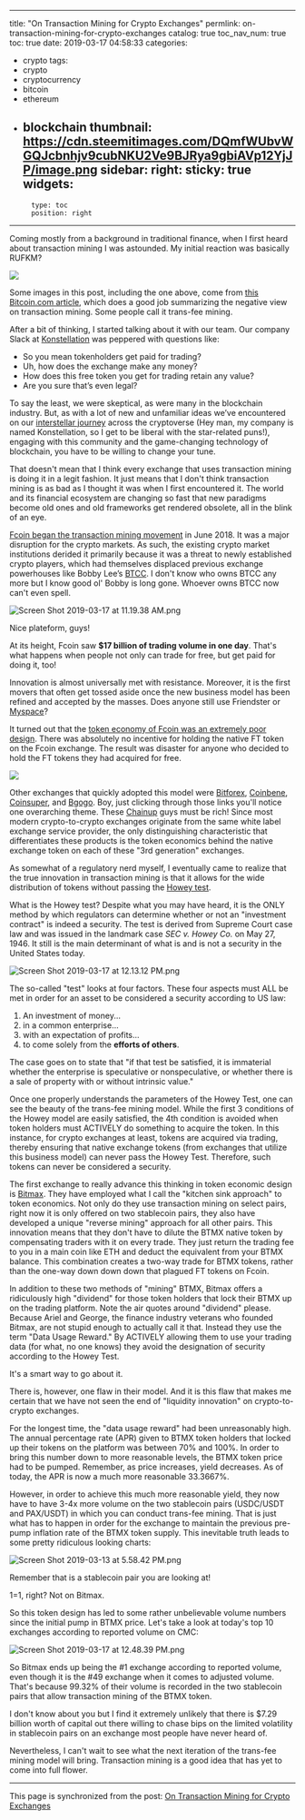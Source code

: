 
---
title: "On Transaction Mining for Crypto Exchanges"
permlink: on-transaction-mining-for-crypto-exchanges
catalog: true
toc_nav_num: true
toc: true
date: 2019-03-17 04:58:33
categories:
- crypto
tags:
- crypto
- cryptocurrency
- bitcoin
- ethereum
- blockchain
thumbnail: https://cdn.steemitimages.com/DQmfWUbvWGQJcbnhjv9cubNKU2Ve9BJRya9gbiAVp12YjJP/image.png
sidebar:
    right:
        sticky: true
widgets:
    -
        type: toc
        position: right
---


Coming mostly from a background in traditional finance, when I first heard about transaction mining I was astounded. My initial reaction was basically RUFKM?

![](https://cdn.steemitimages.com/DQmfWUbvWGQJcbnhjv9cubNKU2Ve9BJRya9gbiAVp12YjJP/image.png)

Some images in this post, including the one above, come from [this Bitcoin.com article](https://news.bitcoin.com/transaction-fee-mining-exchanges-highly-popular-highly-controversial/), which does a good job summarizing the negative view on transaction mining. Some people call it trans-fee mining.

After a bit of thinking, I started talking about it with our team. Our company Slack at [Konstellation](https://konstellation.tech/) was peppered with questions like:

- So you mean tokenholders get paid for trading?
- Uh, how does the exchange make any money?
- How does this free token you get for trading retain any value?
- Are you sure that’s even legal?

To say the least, we were skeptical, as were many in the blockchain industry. But, as with a lot of new and unfamiliar ideas we’ve encountered on our [interstellar journey](https://medium.com/@KONSTELLATION/konstellation-announces-official-launch-as-leading-global-blockchain-solutions-provider-for-62595f9454aa) across the cryptoverse (Hey man, my company is named Konstellation, so I get to be liberal with the star-related puns!), engaging with this community and the game-changing technology of blockchain, you have to be willing to change your tune.

That doesn't mean that I think every exchange that uses transaction mining is doing it in a legit fashion. It just means that I don't think transaction mining is as bad as I thought it was when I first encountered it. The world and its financial ecosystem are changing so fast that new paradigms become old ones and old frameworks get rendered obsolete, all in the blink of an eye.

[Fcoin began the transaction mining movement](https://www.newsbtc.com/press-releases/a-new-era-of-transaction-mining-is-coming-and-who-will-be-the-winner/) in June 2018. It was a major disruption for the crypto markets. As such, the existing crypto market institutions derided it primarily because it was a threat to newly established crypto players, which had themselves displaced previous exchange powerhouses like Bobby Lee’s [BTCC](https://www.btcc.com/home). I don't know who owns BTCC any more but I know good ol' Bobby is long gone. Whoever owns BTCC now can't even spell.

![Screen Shot 2019-03-17 at 11.19.38 AM.png](https://cdn.steemitimages.com/DQmbZyhJm3qogk74wYBZXTkFdjBN12RewMwHiMqtKePkf5p/Screen%20Shot%202019-03-17%20at%2011.19.38%20AM.png)

Nice plateform, guys!

At its height, Fcoin saw **$17 billion of trading volume in one day**. That's what happens when people not only can trade for free, but get paid for doing it, too!

Innovation is almost universally met with resistance. Moreover, it is the first movers that often get tossed aside once the new business model has been refined and accepted by the masses. Does anyone still use Friendster or [Myspace](https://myspace.com/)?

It turned out that the [token economy of Fcoin was an extremely poor design](https://hackernoon.com/the-death-of-fcoin-a-tale-of-bad-token-design-261d64a8116f). There was absolutely no incentive for holding the native FT token on the Fcoin exchange. The result was disaster for anyone who decided to hold the FT tokens they had acquired for free.

![](https://cdn.steemitimages.com/DQmV1qdB6UAh4bPnYtzwhe72Sdggp6fi2etGfzJczTb8BVp/image.png)

Other exchanges that quickly adopted this model were [Bitforex](https://www.bitforex.com/en), [Coinbene](http://coinbene.com), [Coinsuper](https://www.coinsuper.com), and [Bgogo](https://bgogo.com). Boy, just clicking through those links you'll notice one overarching theme. These [Chainup](https://www.crunchbase.com/organization/chainup#section-overview) guys must be rich! Since most modern crypto-to-crypto exchanges originate from the same white label exchange service provider, the only distinguishing characteristic that differentiates these products is the token economics behind the native exchange token on each of these "3rd generation" exchanges.

As somewhat of a regulatory nerd myself, I eventually came to realize that the true innovation in transaction mining is that it allows for the wide distribution of tokens without passing the [Howey test](https://supreme.justia.com/cases/federal/us/328/293/).

What is the Howey test? Despite what you may have heard, it is the ONLY method by which regulators can determine whether or not an "investment contract" is indeed a security. The test is derived from Supreme Court case law and was issued in the landmark case *SEC v. Howey Co.* on May 27, 1946. It still is the main determinant of what is and is not a security in the United States today.

![Screen Shot 2019-03-17 at 12.13.12 PM.png](https://cdn.steemitimages.com/DQmfR8xJjfAGj62iGU6VnKaUCV5xE2p3PdHqNRRQJUuiHhm/Screen%20Shot%202019-03-17%20at%2012.13.12%20PM.png)

The so-called "test" looks at four factors. These four aspects must ALL be met in order for an asset to be considered a security according to US law:

1. An investment of money...
2. in a common enterprise...
3. with an expectation of profits...
4. to come solely from the **efforts of others**.

The case goes on to state that "if that test be satisfied, it is immaterial whether the enterprise is speculative or nonspeculative, or whether there is a sale of property with or without intrinsic value."

Once one properly understands the parameters of the Howey Test, one can see the beauty of the trans-fee mining model. While the first 3 conditions of the Howey model are easily satisfied, the 4th condition is avoided when token holders must ACTIVELY do something to acquire the token. In this instance, for crypto exchanges at least, tokens are acquired via trading, thereby ensuring that native exchange tokens (from exchanges that utilize this business model) can never pass the Howey Test. Therefore, such tokens can never be considered a security.

The first exchange to really advance this thinking in token economic design is [Bitmax](https://bitmax.io/). They have employed what I call the "kitchen sink approach" to token economics. Not only do they use transaction mining on select pairs, right now it is only offered on two stablecoin pairs, they also have developed a unique "reverse mining" approach for all other pairs. This innovation means that they don't have to dilute the BTMX native token by compensating traders with it on every trade. They just return the trading fee to you in a main coin like ETH and deduct the equivalent from your BTMX balance. This combination creates a two-way trade for BTMX tokens, rather than the one-way down down down that plagued FT tokens on Fcoin.

In addition to these two methods of "mining" BTMX, Bitmax offers a ridiculously high "dividend" for those token holders that lock their BTMX up on the trading platform. Note the air quotes around "dividend" please. Because Ariel and George, the finance industry veterans who founded Bitmax, are not stupid enough to actually call it that. Instead they use the term "Data Usage Reward." By ACTIVELY allowing them to use your trading data (for what, no one knows) they avoid the designation of security according to the Howey Test.

It's a smart way to go about it.

There is, however, one flaw in their model. And it is this flaw that makes me certain that we have not seen the end of "liquidity innovation" on crypto-to-crypto exchanges.

For the longest time, the "data usage reward" had been unreasonably high. The annual percentage rate (APR) given to BTMX token holders that locked up their tokens on the platform was between 70% and 100%. In order to bring this number down to more reasonable levels, the BTMX token price had to be pumped. Remember, as price increases, yield decreases. As of today, the APR is now a much more reasonable 33.3667%.

However, in order to achieve this much more reasonable yield, they now have to have 3-4x more volume on the two stablecoin pairs (USDC/USDT and PAX/USDT) in which you can conduct trans-fee mining. That is just what has to happen in order for the exchange to maintain the previous pre-pump inflation rate of the BTMX token supply. This inevitable truth leads to some pretty ridiculous looking charts:

![Screen Shot 2019-03-13 at 5.58.42 PM.png](https://cdn.steemitimages.com/DQmZtDU5ZT9sGwXbok2ue8e1WrZHh42uPW5XP8CjuQtjFGW/Screen%20Shot%202019-03-13%20at%205.58.42%20PM.png)

Remember that is a stablecoin pair you are looking at!

$1=$1, right? Not on Bitmax.

So this token design has led to some rather unbelievable volume numbers since the initial pump in BTMX price. Let's take a look at today's top 10 exchanges according to reported volume on CMC:

![Screen Shot 2019-03-17 at 12.48.39 PM.png](https://cdn.steemitimages.com/DQmaAnMo8cxxnULiYnpWgKzJMstRUkUaTN6NDsbENsQj7ow/Screen%20Shot%202019-03-17%20at%2012.48.39%20PM.png)

So Bitmax ends up being the #1 exchange according to reported volume, even though it is the #49 exchange when it comes to adjusted volume. That's because 99.32% of their volume is recorded in the two stablecoin pairs that allow transaction mining of the BTMX token.

I don't know about you but I find it extremely unlikely that there is $7.29 billion worth of capital out there willing to chase bips on the limited volatility in stablecoin pairs on an exchange most people have never heard of.

Nevertheless, I can't wait to see what the next iteration of the trans-fee mining model will bring. Transaction mining is a good idea that has yet to come into full flower.

- - -

This page is synchronized from the post: [On Transaction Mining for Crypto Exchanges](https://steemit.com/@shanghaipreneur/on-transaction-mining-for-crypto-exchanges)
